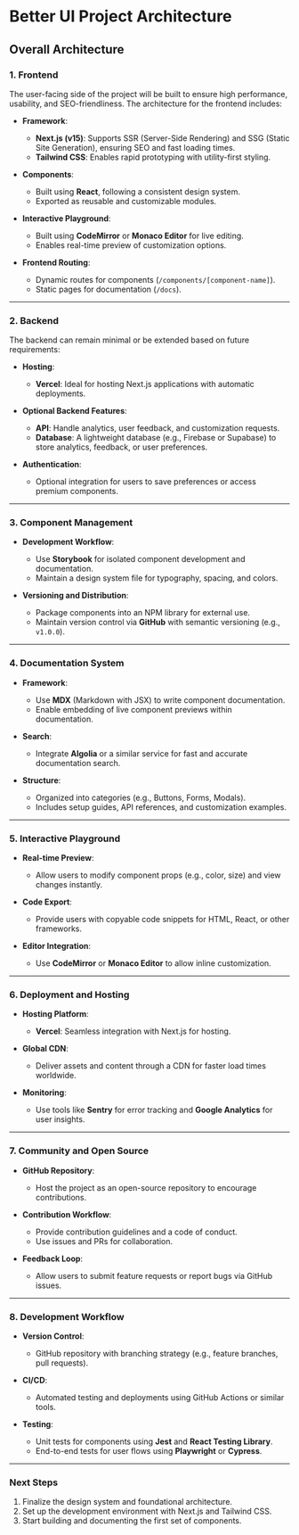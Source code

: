 # Better UI Project Architecture

## **Overall Architecture**

### **1. Frontend**
The user-facing side of the project will be built to ensure high performance, usability, and SEO-friendliness. The architecture for the frontend includes:

- **Framework**:  
  - **Next.js (v15)**: Supports SSR (Server-Side Rendering) and SSG (Static Site Generation), ensuring SEO and fast loading times.
  - **Tailwind CSS**: Enables rapid prototyping with utility-first styling.

- **Components**:  
  - Built using **React**, following a consistent design system.
  - Exported as reusable and customizable modules.

- **Interactive Playground**:  
  - Built using **CodeMirror** or **Monaco Editor** for live editing.
  - Enables real-time preview of customization options.

- **Frontend Routing**:  
  - Dynamic routes for components (`/components/[component-name]`).
  - Static pages for documentation (`/docs`).

---

### **2. Backend**
The backend can remain minimal or be extended based on future requirements:

- **Hosting**:  
  - **Vercel**: Ideal for hosting Next.js applications with automatic deployments.

- **Optional Backend Features**:  
  - **API**: Handle analytics, user feedback, and customization requests.
  - **Database**: A lightweight database (e.g., Firebase or Supabase) to store analytics, feedback, or user preferences.

- **Authentication**:  
  - Optional integration for users to save preferences or access premium components.

---

### **3. Component Management**
- **Development Workflow**:  
  - Use **Storybook** for isolated component development and documentation.
  - Maintain a design system file for typography, spacing, and colors.

- **Versioning and Distribution**:  
  - Package components into an NPM library for external use.
  - Maintain version control via **GitHub** with semantic versioning (e.g., `v1.0.0`).

---

### **4. Documentation System**
- **Framework**:  
  - Use **MDX** (Markdown with JSX) to write component documentation.
  - Enable embedding of live component previews within documentation.

- **Search**:  
  - Integrate **Algolia** or a similar service for fast and accurate documentation search.

- **Structure**:  
  - Organized into categories (e.g., Buttons, Forms, Modals).
  - Includes setup guides, API references, and customization examples.

---

### **5. Interactive Playground**
- **Real-time Preview**:  
  - Allow users to modify component props (e.g., color, size) and view changes instantly.

- **Code Export**:  
  - Provide users with copyable code snippets for HTML, React, or other frameworks.

- **Editor Integration**:  
  - Use **CodeMirror** or **Monaco Editor** to allow inline customization.

---

### **6. Deployment and Hosting**
- **Hosting Platform**:  
  - **Vercel**: Seamless integration with Next.js for hosting.

- **Global CDN**:  
  - Deliver assets and content through a CDN for faster load times worldwide.

- **Monitoring**:  
  - Use tools like **Sentry** for error tracking and **Google Analytics** for user insights.

---

### **7. Community and Open Source**
- **GitHub Repository**:  
  - Host the project as an open-source repository to encourage contributions.

- **Contribution Workflow**:  
  - Provide contribution guidelines and a code of conduct.
  - Use issues and PRs for collaboration.

- **Feedback Loop**:  
  - Allow users to submit feature requests or report bugs via GitHub issues.

---

### **8. Development Workflow**
- **Version Control**:  
  - GitHub repository with branching strategy (e.g., feature branches, pull requests).

- **CI/CD**:  
  - Automated testing and deployments using GitHub Actions or similar tools.

- **Testing**:  
  - Unit tests for components using **Jest** and **React Testing Library**.
  - End-to-end tests for user flows using **Playwright** or **Cypress**.

---

### **Next Steps**
1. Finalize the design system and foundational architecture.
2. Set up the development environment with Next.js and Tailwind CSS.
3. Start building and documenting the first set of components.
